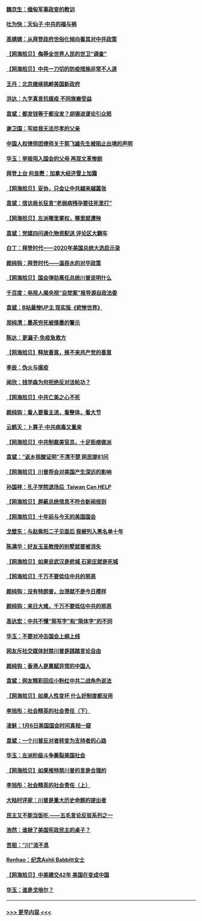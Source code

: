 #### [魏京生：缅甸军事政变的教训](../pages/nsc993/n12732470.md?t=02041801) 
#### [吐为快：天仙子·中共的福与祸](../pages/nsc993/n12732165.md?t=02041801) 
#### [高婧婧：从拜登政府世俗化倾向看其对中共政策](../pages/nsc993/n12730028.md?t=02041801) 
#### [【网海拾贝】侮辱全世界人民的世卫“调查”](../pages/nsc993/n12727884.md?t=02041801) 
#### [【网海拾贝】中共一刀切的防疫措施非常不人道](../pages/nsc993/n12724879.md?t=02041801) 
#### [王丹：北京继续挑衅美国新政府](../pages/nsc993/n12722456.md?t=02041801) 
#### [洪达：九字真言抗瘟疫 不同族裔受益](../pages/nsc993/n12722448.md?t=02041801) 
#### [袁斌：都发钱等于都没发？胡锡进谬论引众怒](../pages/nsc993/n12722393.md?t=02041801) 
#### [谢卫国：写给我无法尽孝的父亲](../pages/nsc993/n12720325.md?t=02041801) 
#### [中国人权律师团律师关于郭飞雄先生被阻止出境的声明](../pages/nsc993/n12720203.md?t=02041801) 
#### [华玉：举报闯入国会的父母 再现文革惨剧](../pages/nsc993/n12719070.md?t=02041801) 
#### [拜登上台 何良懋：加拿大经济雪上加霜](../pages/nsc993/n12718943.md?t=02041801) 
#### [【网海拾贝】妥协，只会让中共越来越嚣张](../pages/nsc993/n12717392.md?t=02041801) 
#### [袁斌：信访局长狂言“老弱病残孕要往死里打”](../pages/nsc993/n12717343.md?t=02041801) 
#### [【网海拾贝】左派哪里掌权，哪里就遭殃](../pages/nsc993/n12715009.md?t=02041801) 
#### [袁斌：党媒四问通化物资配送 评论区大翻车](../pages/nsc993/n12714950.md?t=02041801) 
#### [白丁：拜登时代——2020年美国总统大选启示录](../pages/nsc993/n12714920.md?t=02041801) 
#### [颜纯钩：拜登时代——温吞水的对华政策](../pages/nsc993/n12713245.md?t=02041801) 
#### [【网海拾贝】国会弹劾离任总统川普说明什么](../pages/nsc993/n12712816.md?t=02041801) 
#### [千百度：电视人揭央视“自焚案”报导源自政法委](../pages/nsc993/n12709760.md?t=02041801) 
#### [袁斌：B站最惨UP主 现实版《悲惨世界》](../pages/nsc993/n12709686.md?t=02041801) 
#### [郑纯清：墨茶穷死被搽墨的警示](../pages/nsc993/n12709262.md?t=02041801) 
#### [陈达：更漏子·免疫急救方](../pages/nsc993/n12709244.md?t=02041801) 
#### [【网海拾贝】释放善意，换不来共产党的善意](../pages/nsc993/n12708361.md?t=02041801) 
#### [李辰：伪火与瘟疫](../pages/nsc993/n12707981.md?t=02041801) 
#### [闻欣：钱学森为何拒绝反对法轮功？](../pages/nsc993/n12707407.md?t=02041801) 
#### [【网海拾贝】中共亡美之心不死](../pages/nsc993/n12707621.md?t=02041801) 
#### [颜纯钩：看人要看主流，看整体，看大节](../pages/nsc993/n12707536.md?t=02041801) 
#### [云鹤天：卜算子‧中共病毒又重来](../pages/nsc993/n12707408.md?t=02041801) 
#### [【网海拾贝】中共制裁美官员，十足街痞做派](../pages/nsc993/n12705115.md?t=02041801) 
#### [袁斌：“返乡核酸证明”不清不楚 网民提81问](../pages/nsc993/n12704982.md?t=02041801) 
#### [【网海拾贝】川普将会对美国产生深远的影响](../pages/nsc993/n12703045.md?t=02041801) 
#### [孙国祥：孔子学院退场后  Taiwan Can HELP](../pages/nsc993/n12702430.md?t=02041801) 
#### [【网海拾贝】屏蔽总统信息不符合新闻规则](../pages/nsc993/n12699998.md?t=02041801) 
#### [【网海拾贝】十年前与今天的美国国会](../pages/nsc993/n12696993.md?t=02041801) 
#### [戈壁东：与赵紫阳二子见面后 我被列入黑名单十年](../pages/nsc993/n12696215.md?t=02041801) 
#### [陈满华：好友玉圣教授的别墅就要被消失](../pages/nsc993/n12695411.md?t=02041801) 
#### [【网海拾贝】如果说武汉是悲城 石家庄就是死城](../pages/nsc993/n12694589.md?t=02041801) 
#### [【网海拾贝】千万不要低估中共的邪恶](../pages/nsc993/n12692771.md?t=02041801) 
#### [颜纯钩：没有特朗普，台港就不是今日模样](../pages/nsc993/n12692678.md?t=02041801) 
#### [颜纯钩：来日大难，千万不要低估中共的邪恶](../pages/nsc993/n12692080.md?t=02041801) 
#### [高达宏：中共不懂“简写字”和“简体字”的不同](../pages/nsc993/n12692068.md?t=02041801) 
#### [华玉：不要对冲击国会上纲上线](../pages/nsc993/n12689948.md?t=02041801) 
#### [网友斥社交媒体封禁川普是践踏言论自由](../pages/nsc993/n12687482.md?t=02041801) 
#### [颜纯钩：香港人是禀赋异常的中国人](../pages/nsc993/n12685142.md?t=02041801) 
#### [袁斌：网友精彩回应小粉红中共二战角色说法](../pages/nsc993/n12684994.md?t=02041801) 
#### [【网海拾贝】如果人性变坏 什么好制度都没用](../pages/nsc993/n12683000.md?t=02041801) 
#### [李旭彤：社会精英的社会责任（下）](../pages/nsc993/n12680604.md?t=02041801) 
#### [凌稣：1月6日美国国会时间真相一窥](../pages/nsc993/n12682780.md?t=02041801) 
#### [袁斌：一个川普反对者转变为支持者的心路](../pages/nsc993/n12682700.md?t=02041801) 
#### [华玉：左派阶级斗争撕裂美国社会](../pages/nsc993/n12681226.md?t=02041801) 
#### [【网海拾贝】如果推特禁川普的言是合理的](../pages/nsc993/n12681232.md?t=02041801) 
#### [李旭彤：社会精英的社会责任（上）](../pages/nsc993/n12680501.md?t=02041801) 
#### [大陆时评家：川普是重大历史命题的提出者](../pages/nsc993/n12679904.md?t=02041801) 
#### [民主又不能当饭吃 ——五毛言论反驳系列之一](../pages/nsc993/n12679877.md?t=02041801) 
#### [浩然：谁掀了美国宪政民主的桌子？](../pages/nsc993/n12679850.md?t=02041801) 
#### [苦胆：“川”流不息](../pages/nsc993/n12678388.md?t=02041801) 
#### [Renhao：纪念Ashli Babbitt女士](../pages/nsc993/n12678359.md?t=02041801) 
#### [【网海拾贝】中美建交42年 美国在变成中国](../pages/nsc993/n12678324.md?t=02041801) 
#### [华玉：谁是戈培尔？](../pages/nsc993/n12677515.md?t=02041801) 

----
#### [ >>> 更早内容 <<< ](../indexes/nsc993-earlier.md)

